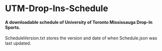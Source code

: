 # UTM-Drop-Ins-Schedule
#### A downloadable schedule of University of Toronto Mississauga Drop-In Sports.

ScheduleVersion.txt stores the version and date of when Schedule.json was last updated.
